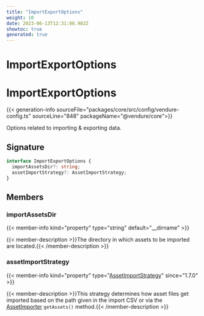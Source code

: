 ```yaml
---
title: "ImportExportOptions"
weight: 10
date: 2023-06-13T12:31:08.982Z
showtoc: true
generated: true
---
```

<!-- This file was generated from the Vendure source. Do not modify. Instead, re-run the "docs:build" script -->

# ImportExportOptions
<div class="symbol">


# ImportExportOptions

{{< generation-info sourceFile="packages/core/src/config/vendure-config.ts" sourceLine="848" packageName="@vendure/core">}}

Options related to importing & exporting data.

## Signature

```TypeScript
interface ImportExportOptions {
  importAssetsDir?: string;
  assetImportStrategy?: AssetImportStrategy;
}
```
## Members

### importAssetsDir

{{< member-info kind="property" type="string" default="__dirname"  >}}

{{< member-description >}}The directory in which assets to be imported are located.{{< /member-description >}}

### assetImportStrategy

{{< member-info kind="property" type="<a href='/typescript-api/import-export/asset-import-strategy#assetimportstrategy'>AssetImportStrategy</a>"  since="1.7.0" >}}

{{< member-description >}}This strategy determines how asset files get imported based on the path given in the
import CSV or via the <a href='/typescript-api/import-export/asset-importer#assetimporter'>AssetImporter</a> `getAssets()` method.{{< /member-description >}}


</div>
